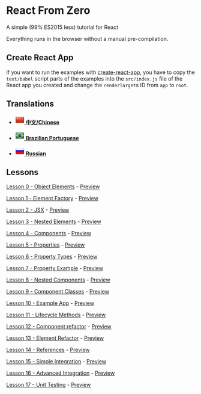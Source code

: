 # React From Zero

A simple (99% ES2015 less) tutorial for React

Everything runs in the browser without a manual pre-compilation.

## Create React App

If you want to run the examples with [create-react-app](https://github.com/facebook/create-react-app), you have to copy the `text/babel` script parts of the examples into the `src/index.js` file of the React app you created and change the `renderTarget`s ID from `app` to `root`.

## Translations

- [![china](https://raw.githubusercontent.com/gosquared/flags/master/flags/flags/shiny/24/China.png) **中文/Chinese**](https://github.com/chinanf-boy/react-from-zero)

- [![brazil](https://raw.githubusercontent.com/gosquared/flags/master/flags/flags/shiny/24/Brazil.png) **Brazilian Portuguese**](https://github.com/andre-motta/react-from-zero)

- [![Russia](https://raw.githubusercontent.com/gosquared/flags/master/flags/flags/shiny/24/Russia.png) **Russian**](https://github.com/lex111/react-from-zero)

## Lessons

[Lesson 0 - Object Elements](https://github.com/kay-is/react-from-zero/blob/master/00-object-elements.html) -
[Preview](https://cdn.rawgit.com/kay-is/react-from-zero/b31878c2/00-object-elements.html)

[Lesson 1 - Element Factory](https://github.com/kay-is/react-from-zero/blob/master/01-element-factory.html) -
[Preview](https://cdn.rawgit.com/kay-is/react-from-zero/b31878c2/01-element-factory.html)

[Lesson 2 - JSX](https://github.com/kay-is/react-from-zero/blob/master/02-jsx.html) -
[Preview](https://cdn.rawgit.com/kay-is/react-from-zero/b31878c2/02-jsx.html)

[Lesson 3 - Nested Elements](https://github.com/kay-is/react-from-zero/blob/master/03-nested-elements.html) -
[Preview](https://cdn.rawgit.com/kay-is/react-from-zero/b31878c2/03-nested-elements.html)

[Lesson 4 - Components](https://github.com/kay-is/react-from-zero/blob/master/04-components.html) -
[Preview](https://cdn.rawgit.com/kay-is/react-from-zero/b31878c2/04-components.html)

[Lesson 5 - Properties](https://github.com/kay-is/react-from-zero/blob/master/05-properties.html) -
[Preview](https://cdn.rawgit.com/kay-is/react-from-zero/62dc2789/05-properties.html)

[Lesson 6 - Property Types](https://github.com/kay-is/react-from-zero/blob/master/06-property-types.html) -
[Preview](https://cdn.rawgit.com/kay-is/react-from-zero/b31878c2/06-property-types.html)

[Lesson 7 - Property Example](https://github.com/kay-is/react-from-zero/blob/master/07-property-example.html) -
[Preview](https://cdn.rawgit.com/kay-is/react-from-zero/b31878c2/07-property-example.html)

[Lesson 8 - Nested Components](https://github.com/kay-is/react-from-zero/blob/master/08-nested-components.html) -
[Preview](https://cdn.rawgit.com/kay-is/react-from-zero/b31878c2/08-nested-components.html)

[Lesson 9 - Component Classes](https://github.com/kay-is/react-from-zero/blob/master/09-component-classes.html) -
[Preview](https://cdn.rawgit.com/kay-is/react-from-zero/b31878c2/09-component-classes.html)

[Lesson 10 - Example App](https://github.com/kay-is/react-from-zero/blob/master/10-example-app.html) -
[Preview](https://cdn.rawgit.com/kay-is/react-from-zero/b31878c2/10-example-app.html)

[Lesson 11 - Lifecycle Methods](https://github.com/kay-is/react-from-zero/blob/master/11-lifecycle-methods.html) -
[Preview](https://cdn.rawgit.com/kay-is/react-from-zero/b31878c2/11-lifecycle-methods.html)

[Lesson 12 - Component refactor](https://github.com/kay-is/react-from-zero/blob/master/12-component-refactor.html) -
[Preview](https://cdn.rawgit.com/kay-is/react-from-zero/b31878c2/12-component-refactor.html)

[Lesson 13 - Element Refactor](https://github.com/kay-is/react-from-zero/blob/master/13-element-refactor.html) -
[Preview](https://cdn.rawgit.com/kay-is/react-from-zero/b31878c2/13-element-refactor.html)

[Lesson 14 - References](https://github.com/kay-is/react-from-zero/blob/master/14-references.html) -
[Preview](https://cdn.rawgit.com/kay-is/react-from-zero/b31878c2/14-references.html)

[Lesson 15 - Simple Integration](https://github.com/kay-is/react-from-zero/blob/master/15-simple-integration.html) -
[Preview](https://cdn.rawgit.com/kay-is/react-from-zero/b31878c2/15-simple-integration.html)

[Lesson 16 - Advanced Integration](https://github.com/kay-is/react-from-zero/blob/master/16-advanced-integration.html) -
[Preview](https://cdn.rawgit.com/kay-is/react-from-zero/b31878c2/16-advanced-integration.html)

[Lesson 17 - Unit Testing](https://github.com/kay-is/react-from-zero/blob/master/17-unit-testing.html) -
[Preview](https://cdn.rawgit.com/kay-is/react-from-zero/7dc8cf9b/17-unit-testing.html)
